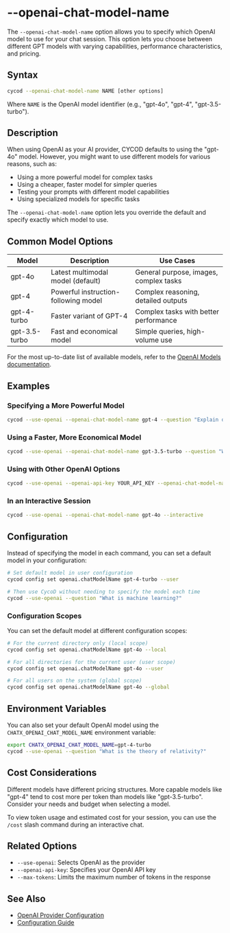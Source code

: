 # --openai-chat-model-name

The `--openai-chat-model-name` option allows you to specify which OpenAI model to use for your chat session. This option lets you choose between different GPT models with varying capabilities, performance characteristics, and pricing.

## Syntax

```bash
cycod --openai-chat-model-name NAME [other options]
```

Where `NAME` is the OpenAI model identifier (e.g., "gpt-4o", "gpt-4", "gpt-3.5-turbo").

## Description

When using OpenAI as your AI provider, CYCOD defaults to using the "gpt-4o" model. However, you might want to use different models for various reasons, such as:

- Using a more powerful model for complex tasks
- Using a cheaper, faster model for simpler queries
- Testing your prompts with different model capabilities
- Using specialized models for specific tasks

The `--openai-chat-model-name` option lets you override the default and specify exactly which model to use.

## Common Model Options

| Model | Description | Use Cases |
|-------|-------------|-----------|
| gpt-4o | Latest multimodal model (default) | General purpose, images, complex tasks |
| gpt-4 | Powerful instruction-following model | Complex reasoning, detailed outputs |
| gpt-4-turbo | Faster variant of GPT-4 | Complex tasks with better performance |
| gpt-3.5-turbo | Fast and economical model | Simple queries, high-volume use |

For the most up-to-date list of available models, refer to the [OpenAI Models documentation](https://platform.openai.com/docs/models).

## Examples

### Specifying a More Powerful Model

```bash
cycod --use-openai --openai-chat-model-name gpt-4 --question "Explain quantum computing in detail"
```

### Using a Faster, More Economical Model

```bash
cycod --use-openai --openai-chat-model-name gpt-3.5-turbo --question "What is the capital of France?"
```

### Using with Other OpenAI Options

```bash
cycod --use-openai --openai-api-key YOUR_API_KEY --openai-chat-model-name gpt-4-turbo --question "Analyze this code snippet"
```

### In an Interactive Session

```bash
cycod --use-openai --openai-chat-model-name gpt-4o --interactive
```

## Configuration

Instead of specifying the model in each command, you can set a default model in your configuration:

```bash
# Set default model in user configuration
cycod config set openai.chatModelName gpt-4-turbo --user

# Then use CycoD without needing to specify the model each time
cycod --use-openai --question "What is machine learning?"
```

### Configuration Scopes

You can set the default model at different configuration scopes:

```bash
# For the current directory only (local scope)
cycod config set openai.chatModelName gpt-4o --local

# For all directories for the current user (user scope)
cycod config set openai.chatModelName gpt-4o --user

# For all users on the system (global scope)
cycod config set openai.chatModelName gpt-4o --global
```

## Environment Variables

You can also set your default OpenAI model using the `CHATX_OPENAI_CHAT_MODEL_NAME` environment variable:

```bash
export CHATX_OPENAI_CHAT_MODEL_NAME=gpt-4-turbo
cycod --use-openai --question "What is the theory of relativity?"
```

## Cost Considerations

Different models have different pricing structures. More capable models like "gpt-4" tend to cost more per token than models like "gpt-3.5-turbo". Consider your needs and budget when selecting a model.

To view token usage and estimated cost for your session, you can use the `/cost` slash command during an interactive chat.

## Related Options

- `--use-openai`: Selects OpenAI as the provider
- `--openai-api-key`: Specifies your OpenAI API key
- `--max-tokens`: Limits the maximum number of tokens in the response

## See Also

- [OpenAI Provider Configuration](/providers/openai.md)
- [Configuration Guide](/usage/configuration.md)